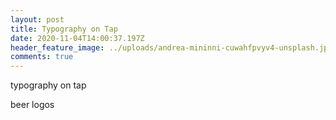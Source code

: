 ```yaml
---
layout: post
title: Typography on Tap
date: 2020-11-04T14:00:37.197Z
header_feature_image: ../uploads/andrea-mininni-cuwahfpvyv4-unsplash.jpg
comments: true
---
```

typography on tap



beer logos